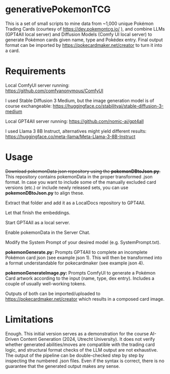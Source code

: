 # generativePokemonTCG
This is a set of small scripts to mine data from ~1,000 unique Pokémon Trading Cards (courtesy of https://dev.pokemontcg.io/ ), and combine LLMs (GPT4All local server) and Diffusion Models (Comfy UI local server) to generate Pokémon cards given name, type and Pokédex entry. Final output format can be imported by https://pokecardmaker.net/creator to turn it into a card.

# Requirements
Local ComfyUI server running: https://github.com/comfyanonymous/ComfyUI

I used Stable Diffusion 3 Medium, but the image generation model is of course exchangeable: https://huggingface.co/stabilityai/stable-diffusion-3-medium

Local GPT4All server running: https://github.com/nomic-ai/gpt4all

I used Llama 3 8B Instruct, alternatives might yield different results: https://huggingface.co/meta-llama/Meta-Llama-3-8B-Instruct

# Usage
~~Download pokemonData json repository using the **pokemonDBtoJson.py**.~~
This repository contains pokemonData in the proper transformed .json format. In case you want to include some of the manually excluded card versions (etc.) or include newly released sets, you can use **pokemonDBtoJson.py** to align these.

Extract that folder and add it as a LocalDocs repository to GPT4All.

Let that finish the embeddings.

Start GPT4All as a local server.

Enable pokemonData in the Server Chat.

Modify the System Prompt of your desired model (e.g. SystemPrompt.txt).

**pokemonGenerate.py:**
Prompts GPT4All to complete an incomplete Pokémon card json (see example json 1). This will then be transformed into a format understandable for pokecardmaker (see example json 4).

**pokemonGenerateImage.py:**
Prompts ComfyUI to generate a Pokémon Card artwork according to the input (name, type, dex entry). Includes a couple of usually well-working tokens.

Outputs of both can be imported/uploaded to https://pokecardmaker.net/creator which results in a composed card image.

# Limitations
Enough. This initial version serves as a demonstration for the course AI-Driven Content Generation (2024, Utrecht University). It does not verify whether generated abilities/moves are compatible with the trading card logic, and structural format checks of the LLM output are not exhaustive. The output of the pipeline can be double-checked step by step by inspecting the numbered .json files.
Even if the syntax is correct, there is no guarantee that the generated output makes any sense.

